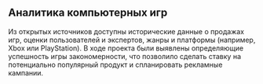 ## Аналитика компьютерных игр
Из открытых источников доступны исторические данные о продажах игр, оценки пользователей и экспертов, жанры и платформы (например, Xbox или PlayStation). 
В ходе проекта были выявлены определяющие успешность игры закономерности, что позволило сделать ставку на потенциально популярный продукт и спланировать рекламные кампании.
